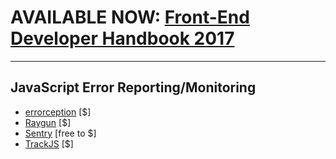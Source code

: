 # AVAILABLE NOW: [Front-End Developer Handbook 2017](https://www.gitbook.com/book/frontendmasters/front-end-handbook-2017/details)

***

## JavaScript Error Reporting/Monitoring

* [errorception](https://errorception.com/) [$]
* [Raygun](https://raygun.io) [$]
* [Sentry](https://getsentry.com/welcome/) [free to $]
* [TrackJS](https://trackjs.com/) [$]








































 






